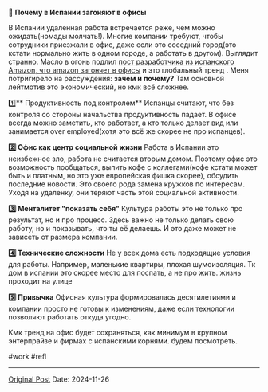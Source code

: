 💼 **Почему в Испании загоняют в офисы**

В Испании удаленная работа встречается реже, чем можно ожидать(номады молчать!). Многие компании требуют, чтобы сотрудники приезжали в офис, даже если это соседний город(это кстати нормально жить в одном городе, а работать в другом). Выглядит странно. Масло в огонь подлил [пост разработчика из испанского Amazon, что amazon загоняет в офисы](https://t.me/spain_simple/1102) и это глобальный тренд . Меня потригирело на рассуждения: **зачем и почему?** Там основной лейтмотив это экономический, но кмк всё сложнее. 

1️⃣** Продуктивность под контролем**
Испанцы считают, что без контроля со стороны начальства продуктивность падает. В офисе всегда можно заметить, кто работает, а кто только делает вид или занимается over employed(хотя это всё же скорее не про испанцев).

**2️⃣ Офис как центр социальной жизни**
Работа в Испании это неизбежное зло, работа не считается вторым домом. Поэтому офис это возможность пообщаться, выпить кофе с коллегами(кофе кстати может быть и платным, но это уже европейская фишка скорее), обсудить последние новости. Это своего рода замена кружков по интересам. Уходя на удаленку, они теряют часть этой социальной активности.

**3️⃣ Менталитет "показать себя"**
Культура работы это не только про результат, но и про процесс. Здесь важно не только делать свою работу, но и показывать, что ты её делаешь. И это даже может не зависеть от размера компании.

**4️⃣ Технические сложности**
Не у всех дома есть подходящие условия для работы. Например, маленькие квартиры, плохая шумоизоляция. Тк дом в испании это скорее место для поспать, а не про жить. жизнь проходит на улице

**5️⃣ Привычка**
Офисная культура формировалась десятилетиями и компании просто не готовы к изменениям, даже если технологии позволяют работать откуда угодно.

Кмк тренд на офис будет сохраняться, как минимум в крупном энтерпрайзе и фирмах с испанскими корнями. будем посмотреть.

#work #refl

---
[Original Post](https://t.me/lev2tarragona/2839)
Date: 2024-11-26
